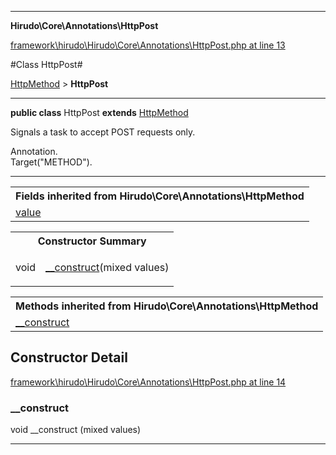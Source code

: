 

- - -

**Hirudo\Core\Annotations\HttpPost**


<a href="https://github.com/JeyDotC/Hirudo/blob/master/framework/hirudo/Hirudo/Core/Annotations/HttpPost.php#L13" target='_blank'>framework\hirudo\Hirudo\Core\Annotations\HttpPost.php at line 13</a>

#Class HttpPost#

<a href="https://github.com/JeyDotC/Hirudo-docs/blob/master/Hirudo/Core/Annotations/HttpMethod.md">HttpMethod</a>
 &gt; **HttpPost**




- - -

<p><strong>public  class</strong> <span>HttpPost</span>
<strong>extends</strong> <a href="https://github.com/JeyDotC/Hirudo-docs/blob/master/Hirudo/Core/Annotations/HttpMethod.md">HttpMethod</a>

</p>

<div class="comment" id="overview_description"><p>Signals a task to accept POST requests only.</p></div>

<dl>
<dt>Annotation.</dt>
<dt>Target("METHOD").</dt>
</dl>


<hr />

<table class="inherit">
<tr><th colspan="2">Fields inherited from Hirudo\Core\Annotations\HttpMethod</th></tr>
<tr><td><a href="https://github.com/JeyDotC/Hirudo-docs/blob/master/Hirudo/Core/Annotations/HttpMethod.md#value">value</a></td></tr></table>

<table id="summary_constructor">
<tr><th colspan="2">Constructor Summary</th></tr>
<tr>
<td><span class='k'></span> <span class='nx'>void</span></td>
<td class="description"><p class="name"><a href="#__construct">__construct</a>(mixed values)</p></td>
</tr>
</table>

<table class="inherit">
<tr><th colspan="2">Methods inherited from Hirudo\Core\Annotations\HttpMethod</th></tr>
<tr><td><a href="https://github.com/JeyDotC/Hirudo-docs/blob/master/Hirudo/Core/Annotations/HttpMethod.md#__construct">__construct</a></td></tr></table>

<h2>Constructor Detail</h2>


<a href="https://github.com/JeyDotC/Hirudo/blob/master/framework/hirudo/Hirudo/Core/Annotations/HttpPost.php#L14" target='_blank'>framework\hirudo\Hirudo\Core\Annotations\HttpPost.php at line 14</a>

<h3 id="__construct">__construct</h3>
<span class='k'></span> <span class='nx'>void</span> <span class='nf'>__construct</span> (mixed values)

<div class="details">

</div>

- - -

